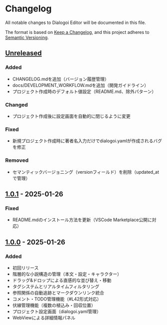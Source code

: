 # Changelog

All notable changes to Dialogoi Editor will be documented in this file.

The format is based on [Keep a Changelog](https://keepachangelog.com/en/1.0.0/),
and this project adheres to [Semantic Versioning](https://semver.org/spec/v2.0.0.html).

## [Unreleased]
### Added
- CHANGELOG.mdを追加（バージョン履歴管理）
- docs/DEVELOPMENT_WORKFLOW.mdを追加（開発ガイドライン）
- プロジェクト作成時のデフォルト値設定（README.md、除外パターン）

### Changed
- プロジェクト作成後に設定画面を自動的に閉じるように変更

### Fixed
- 新規プロジェクト作成時に著者名入力だけでdialogoi.yamlが作成されるバグを修正

### Removed
- セマンティックバージョニング（versionフィールド）を削除（updated_atで管理）

## [1.0.1] - 2025-01-26
### Fixed
- README.mdのインストール方法を更新（VSCode Marketplace公開に対応）

## [1.0.0] - 2025-01-26
### Added
- 初回リリース
- 階層的な小説構造の管理（本文・設定・キャラクター）
- ドラッグ&ドロップによる直感的な並び替え・移動
- タグシステムとリアルタイムフィルタリング
- 参照関係の自動追跡とマークダウンリンク統合
- コメント・TODO管理機能（#L42形式対応）
- 伏線管理機能（複数の植込み・回収位置）
- プロジェクト設定画面（dialogoi.yaml管理）
- WebViewによる詳細情報パネル

[Unreleased]: https://github.com/cedretaber/dialogoi-editor/compare/v1.0.1...HEAD
[1.0.1]: https://github.com/cedretaber/dialogoi-editor/compare/v1.0.0...v1.0.1
[1.0.0]: https://github.com/cedretaber/dialogoi-editor/releases/tag/v1.0.0